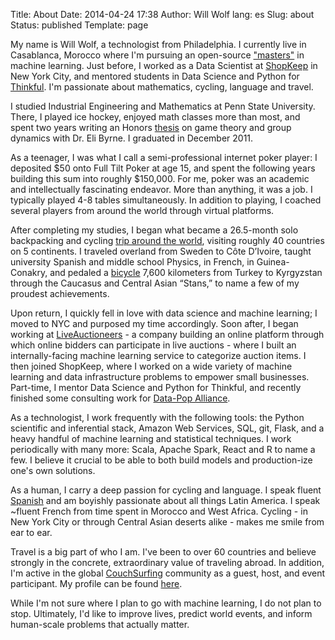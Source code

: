 Title: About
Date: 2014-04-24 17:38
Author: Will Wolf
lang: es
Slug: about
Status: published
Template: page

My name is Will Wolf, a technologist from Philadelphia. I currently live in Casablanca, Morocco where I'm pursuing an open-source ["masters"]({filename}/articles/my-open-source-machine-learning-masters-in-casablanca-morocco.md) in machine learning. Just before, I worked as a Data Scientist at [ShopKeep](https://www.shopkeep.com) in New York City, and mentored students in Data Science and Python for [Thinkful](http://thinkful.com/). I'm passionate about mathematics, cycling, language and travel.

I studied Industrial Engineering and Mathematics at Penn State University. There, I played ice hockey, enjoyed math classes more than most, and spent two years writing an Honors [thesis](https://honors-prod.sas.psu.edu/catalog/1947) on game theory and group dynamics with Dr. Eli Byrne. I graduated in December 2011.

As a teenager, I was what I call a semi-professional internet poker player: I deposited $50 onto Full Tilt Poker at age 15, and spent the following years building this sum into roughly $150,000. For me, poker was an academic and intellectually fascinating endeavor. More than anything, it was a job. I typically played 4-8 tables simultaneously. In addition to playing, I coached several players from around the world through virtual platforms.

After completing my studies, I began what became a 26.5-month solo backpacking and cycling [trip around the world](http://www.willtravellife.com), visiting roughly 40 countries on 5 continents. I traveled overland from Sweden to Côte D’Ivoire, taught university Spanish and middle school Physics, in French, in Guinea-Conakry, and pedaled a [bicycle](http://willtravellife.com/category/will-bikes-central-asia/) 7,600 kilometers from Turkey to Kyrgyzstan through the Caucasus and Central Asian “Stans,” to name a few of my proudest achievements.

Upon return, I quickly fell in love with data science and machine learning; I moved to NYC and purposed my time accordingly. Soon after, I began working at [LiveAuctioneers](https://www.liveauctioneers.com) - a company building an online platform through which online bidders can participate in live auctions - where I built an internally-facing machine learning service to categorize auction items. I then joined ShopKeep, where I worked on a wide variety of machine learning and data infrastructure problems to empower small businesses. Part-time, I mentor Data Science and Python for Thinkful, and recently finished some consulting work for [Data-Pop Alliance](http://www.datapopalliance.org).

As a technologist, I work frequently with the following tools: the Python scientific and inferential stack, Amazon Web Services, SQL, git, Flask, and a heavy handful of machine learning and statistical techniques. I work periodically with many more: Scala, Apache Spark, React and R to name a few. I believe it crucial to be able to both build models and production-ize one's own solutions.

As a human, I carry a deep passion for cycling and language. I speak fluent [Spanish](https://www.youtube.com/watch?v=xqO0KW3O9uU) and am boyishly passionate about all things Latin America. I speak ~fluent French from time spent in Morocco and West Africa. Cycling - in New York City or through Central Asian deserts alike - makes me smile from ear to ear.

Travel is a big part of who I am. I've been to over 60 countries and believe strongly in the concrete, extraordinary value of traveling abroad. In addition, I'm active in the global [CouchSurfing](https://www.couchsurfing.com/) community as a guest, host, and event participant. My profile can be found [here](https://www.couchsurfing.com/people/willw9).

While I'm not sure where I plan to go with machine learning, I do not plan to stop. Ultimately, I'd like to improve lives, predict world events, and inform human-scale problems that actually matter.
